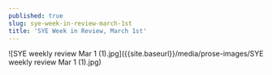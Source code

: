 ```yaml
---
published: true
slug: sye-week-in-review-march-1st
title: 'SYE Week in Review, March 1st'
---
```

![SYE weekly review Mar 1 (1).jpg]({{site.baseurl}}/media/prose-images/SYE weekly review Mar 1 (1).jpg)

